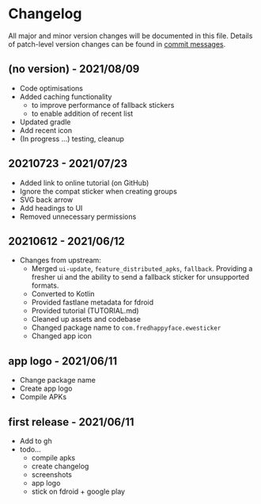 # Changelog
All major and minor version changes will be documented in this file. Details of
patch-level version changes can be found in [commit messages](../../commits/master).



## (no version) - 2021/08/09
- Code optimisations
- Added caching functionality
  - to improve performance of fallback stickers
  - to enable addition of recent list
- Updated gradle
- Add recent icon
- (In progress ...) testing, cleanup


## 20210723 - 2021/07/23
- Added link to online tutorial (on GitHub)
- Ignore the compat sticker when creating groups
- SVG back arrow
- Add headings to UI
- Removed unnecessary permissions


## 20210612 - 2021/06/12
- Changes from upstream:
  - Merged `ui-update`, `feature_distributed_apks`, `fallback`. Providing a fresher
  	ui and the ability to send a fallback sticker for unsupported formats.
  - Converted to Kotlin
  - Provided fastlane metadata for fdroid
  - Provided tutorial (TUTORIAL.md)
  - Cleaned up assets and codebase
  - Changed package name to `com.fredhappyface.ewesticker`
  - Changed app icon

## app logo - 2021/06/11
- Change package name
- Create app logo
- Compile APKs

## first release - 2021/06/11
- Add to gh
- todo...
  - compile apks
  - create changelog
  - screenshots
  - app logo
  - stick on fdroid + google play
